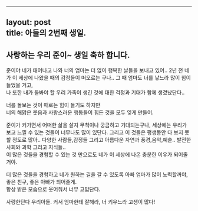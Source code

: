 
---
layout: post   
title: 아들의 2번째 생일.   
---

##  사랑하는 우리 준이~ 생일 축하 합니다.

준이야
네가 태어나고 나와 너의 엄마는 더 없이 행복한 날들을 보내고 있어..
2년 전 네가 이 세상에 나왔을 때의 감정들이 떠오르는 구나..
그 때 엄마도 너를 낳느라 많이 힘이 들었을 거고,  
나 또한 내가 돌봐야 할 우리 가족이 생긴 것에 대한 걱정과 기대가 함께 생겼났단다..  

너를 돌보는 것이 때로는 힘이 들기도 하지만  
너의 해맑은 웃음과 사랑스러운 행동들이 힘든 것을 모두 잊게 만들어.  

준이가 커가면서 어떠한 삶을 살지 무척이나 궁금하고 기대되는구나,
세상에는 우리가 보고 느낄 수 있는 것들이 너무나도 많이 있단다.
그리고 이 것들은 평생동안 다 보지 못할 정도로 많아..
다양한 사람들,감정들 그리고 아름다운 자연과 풍경,음악,예술.. 발전한 사회와 과학 그리고 지식들..  
이 많은 것들을 경험할 수 있는 것 만으로도 네가 이 세상에 나온 충분한 이유가 되어줄거야.

더 많은 것들을 경험하고 네가 원하는 길을 갈 수 있도록 아빠 엄마가 많이 노력할꺼야,  
좋은 친구, 좋은 아빠가 되어줄게.  
항상 밝은 모습으로 웃어줘서 너무 고맙단다.

사랑한단다 우리아들.
커서 엄마한테 잘해라,  너 키우느라 고생이 많다!
